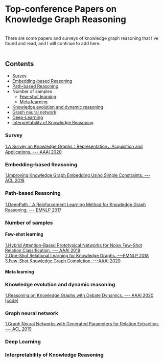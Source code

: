 # Top-conference Papers on Knowledge Graph Reasoning
<br>
There are some papers and surveys of knowledge graph reasoning that I've found and read, and I will continue to add here. 
<br>
<br>

## Contents 
* [Survey](#Survey)
* [Embedding-based Reasoning](#Embedding-based-Reasoning)
* [Path-based Reasoning](#Path-based-Reasoning)
* Number of samples
  * [Few-shot learning](#Few-shot-learning)
  * [Meta learning](#Meta-learning)
* [Knowledge evolution and dynamic reasoning](#Knowledge-evolution-and-dynamic-reasoning)
* [Graph neural network](#Graph-neural-network)
* [Deep-Learning](#Deep-Learning)
* [Interpretability of Knowledge Reasoning](#Interpretability-of-Knowledge-Reasoning)






### Survey
[1.A Survey on Knowledge Graphs：Representation，Acquisition and Applications. ---  AAAI 2020](https://arxiv.org/pdf/2002.00388.pdf) <br>

### Embedding-based Reasoning
[1.Improving Knowledge Graph Embedding Using Simple Constraints. --- ACL 2018](https://www.aclweb.org/anthology/P18-1011.pdf) <br>

### Path-based Reasoning 
[1.DeepPath：A Reinforcement Learning Method for Knowledge Graph Reasoning. --- EMNLP 2017](https://arxiv.org/abs/1707.06690) <br>
### Number of samples
#### Few-shot learning
[1.Hybrid Attention-Based Prototypical Networks for Noisy Few-Shot Relation Classification. ---  AAAI 2019](https://gaotianyu1350.github.io/assets/aaai2019_hatt_paper.pdf) <br>
[2.One-Shot Relational Learning for Knowledge Graphs. ---EMNLP 2018](https://arxiv.org/pdf/1808.09040.pdf) <br>
[3.Few-Shot Knowledge Graph Completion. ---AAAI 2020](https://arxiv.org/pdf/1911.11298.pdf)
#### Meta learning


### Knowledge evolution and dynamic reasoning
[1.Reasoning on Knowledge Graphs with Debate Dynamics. --- AAAI 2020](https://arxiv.org/pdf/2001.00461.pdf) [[code]](https://github.com/m-hildebrandt/R2D2) <br> 

### Graph neural network
[1.Graph Neural Networks with Generated Parameters for Relation Extraction. --- ACL 2019](https://www.aclweb.org/anthology/P19-1128.pdf) <br>

### Deep Learning


### Interpretability of Knowledge Reasoning
